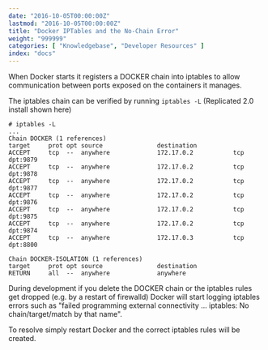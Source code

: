```yaml
---
date: "2016-10-05T00:00:00Z"
lastmod: "2016-10-05T00:00:00Z"
title: "Docker IPTables and the No-Chain Error"
weight: "999999"
categories: [ "Knowledgebase", "Developer Resources" ]
index: "docs"
---
```


When Docker starts it registers a DOCKER chain into iptables to allow communication between ports exposed on the
containers it manages.

The iptables chain can be verified by running `iptables -L` (Replicated 2.0 install shown here)

```
# iptables -L
...
Chain DOCKER (1 references)
target     prot opt source               destination         
ACCEPT     tcp  --  anywhere             172.17.0.2           tcp dpt:9879
ACCEPT     tcp  --  anywhere             172.17.0.2           tcp dpt:9878
ACCEPT     tcp  --  anywhere             172.17.0.2           tcp dpt:9877
ACCEPT     tcp  --  anywhere             172.17.0.2           tcp dpt:9876
ACCEPT     tcp  --  anywhere             172.17.0.2           tcp dpt:9875
ACCEPT     tcp  --  anywhere             172.17.0.2           tcp dpt:9874
ACCEPT     tcp  --  anywhere             172.17.0.3           tcp dpt:8800

Chain DOCKER-ISOLATION (1 references)
target     prot opt source               destination         
RETURN     all  --  anywhere             anywhere 
```

During development if you delete the DOCKER chain or the iptables rules get dropped (e.g. by a restart of 
firewalld) Docker will start logging iptables errors such as "failed programming external connectivity ... 
iptables: No chain/target/match by that name".

To resolve simply restart Docker and the correct iptables rules will be created.

